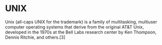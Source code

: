 # UNIX
Unix (all-caps UNIX for the trademark) is a family of multitasking, multiuser computer operating systems that derive from the original AT&T Unix, developed in the 1970s at the Bell Labs research center by Ken Thompson, Dennis Ritchie, and others.[3]
